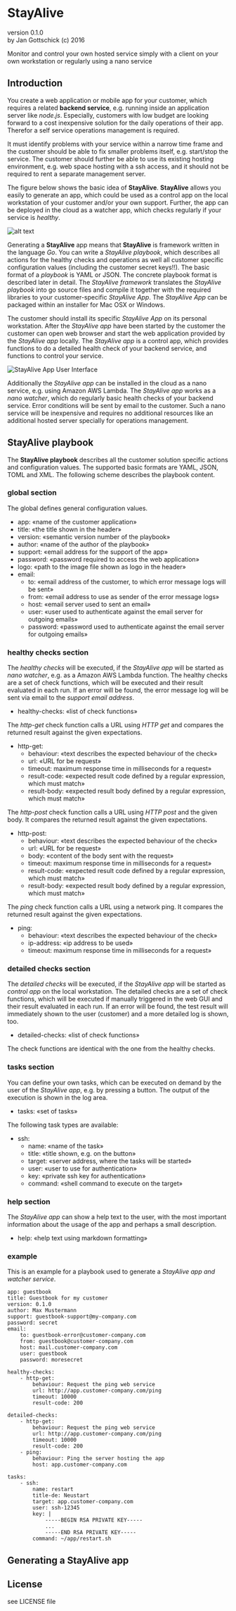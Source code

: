 # StayAlive

version 0.1.0<br>
by Jan Gottschick (c) 2016

Monitor and control your own hosted service simply with a client on your own workstation or regularly using a nano service

## Introduction

You create a web application or mobile app for your customer, which requires a related **backend service**, e.g. running inside an application server like _node.js_. Especially, customers with low budget are looking forward to a cost inexpensive solution for the daily operations of their app. Therefor a self service operations management is required.

It must identify problems with your service within a narrow time frame and the customer should be able to fix smaller problems itself, e.g. start/stop the service. The customer should further be able to use its existing hosting environment, e.g. web space hosting with a ssh access, and it should not be required to rent a separate management server.

The figure below shows the basic idea of **StayAlive**. **StayAlive** allows you easily to generate an app, which could be used as a control app on the local workstation of your customer and/or your own support. Further, the app can be deployed in the cloud as a watcher app, which checks regularly if your service is _healthy_.

![alt text](Stayalive.png)

Generating a **StayAlive** app means that **StayAlive** is framework written in the language _Go_. You can write a _StayAlive playbook_, which describes all actions for the healthy checks and operations as well all customer specific configuration values (including the customer secret keys!!). The basic format of a _playbook_ is YAML or JSON. The concrete playbook format is described later in detail. The _StayAlive framework_ translates the _StayAlive playbook_ into go source files and compile it together with the required libraries to your customer-specific _StayAlive App_. The _StayAlive App_ can be packaged within an installer for Mac OSX or Windows.

The customer should install its specific _StayAlive App_ on its personal workstation. After the _StayAlive app_ have been started by the customer the customer can open web browser and start the web application provided by the _StayAlive app_ locally. The _StayAlive app_ is a control app, which provides functions to do a detailed health check of your backend service, and functions to control your service.

![StayAlive App User Interface](StayAliveUI.png)

Additionally the _StayAlive app_ can be installed in the cloud as a nano service, e.g. using Amazon AWS Lambda. The _StayAlive app_ works as a _nano watcher_, which do regularly basic health checks of your backend service. Error conditions will be sent by email to the customer. Such a nano service will be inexpensive and requires no additional resources like an additional hosted server specially for operations management.

## StayAlive playbook

The **StayAlive playbook** describes all the customer solution specific actions and configuration values. The supported basic formats are YAML, JSON, TOML and XML. The following scheme describes the playbook content.

### global section

The global defines general configuration values.

* app: «name of the customer application»
* title: «the title shown in the header»
* version: «semantic version number of the playbook»
* author: «name of the author of the playbook»
* support: «email address for the support of the app»
* password: «password required to access the web application»
* logo: «path to the image file shown as logo in the header»
* email:
	* to: «email address of the customer, to which error message logs will be sent»
	* from: «email address to use as sender of the error message logs»
	* host: «email server used to sent an email»
	* user: «user used to authenticate against the email server for outgoing emails»
	* password: «password used to authenticate against the email server for outgoing emails»

### healthy checks section

The _healthy checks_ will be executed, if the _StayAlive app_ will be started as _nano watcher_, e.g. as a Amazon AWS Lambda function. The healthy checks are a set of check functions, which will be executed and their result evaluated in each run. If an error will be found, the error message log will be sent via email to the _support email address_.

* healthy-checks: «list of check functions»

The _http-get_ check function calls a URL using _HTTP get_ and compares the returned result against the given expectations.

* http-get:
	* behaviour: «text describes the expected behaviour of the check»
	* url: «URL for be request»
	* timeout: maximum response time in milliseconds for a request»
	* result-code: «expected result code defined by a regular expression, which must match»
	* result-body: «expected result body defined by a regular expression, which must match»

The _http-post_ check function calls a URL using _HTTP post_ and the given body. It compares the returned result against the given expectations.

* http-post:
	* behaviour: «text describes the expected behaviour of the check»
	* url: «URL for be request»
	* body: «content of the body sent with the request»
	* timeout: maximum response time in milliseconds for a request»
	* result-code: «expected result code defined by a regular expression, which must match»
	* result-body: «expected result body defined by a regular expression, which must match»

The _ping_ check function calls a URL using a network ping. It compares the returned result against the given expectations.

* ping:
	* behaviour: «text describes the expected behaviour of the check»
	* ip-address: «ip address to be used»
	* timeout: maximum response time in milliseconds for a request»

### detailed checks section

The _detailed checks_ will be executed, if the _StayAlive app_ will be started as _control app_ on the local workstation. The detailed checks are a set of check functions, which will be executed if manually triggered in the web GUI and their result evaluated in each run. If an error will be found, the test result will immediately shown to the user (customer) and a more detailed log is shown, too.

* detailed-checks: «list of check functions»

The check functions are identical with the one from the healthy checks.

### tasks section

You can define your own tasks, which can be executed on demand by the user of the _StayAlive app_, e.g. by pressing a button. The output of the execution is shown in the log area.

* tasks: «set of tasks»

The following task types are available:

* ssh:
	* name: «name of the task»
	* title: «title shown, e.g. on the button»
	* target: «server address, where the tasks will be started»
	* user: «user to use for authentication»
	* key: «private ssh key for authentication»
	* command: «shell command to execute on the target»

### help section

The _StayAlive app_ can show a help text to the user, with the most important information about the usage of the app and perhaps a small description.

* help: «help text using markdown formatting»

### example

This is an example for a playbook used to generate a _StayAlive app and watcher service_.

	app: guestbook
	title: Guestbook for my customer
	version: 0.1.0
	author: Max Mustermann
	support: guestbook-support@my-company.com
	password: secret
	email:
		to: guestbook-error@customer-company.com
		from: guestbook@customer-company.com
		host: mail.customer-company.com
		user: guestbook
		password: moresecret

	healthy-checks:
		- http-get:
			behaviour: Request the ping web service
			url: http://app.customer-company.com/ping
			timeout: 10000
			result-code: 200

	detailed-checks:
		- http-get:
			behaviour: Request the ping web service
			url: http://app.customer-company.com/ping
			timeout: 10000
			result-code: 200
		- ping:
			behaviour: Ping the server hosting the app
			host: app.customer-company.com

	tasks:
		- ssh:
			name: restart
			title-de: Neustart
			target: app.customer-company.com
			user: ssh-12345
			key: |
				-----BEGIN RSA PRIVATE KEY-----
				...
				-----END RSA PRIVATE KEY-----
			command: ~/app/restart.sh

## Generating a StayAlive app

## License

see LICENSE file
